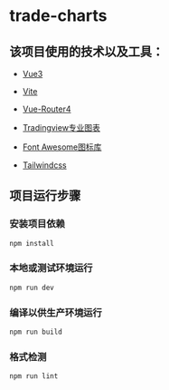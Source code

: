 # trade-charts

## 该项目使用的技术以及工具：

- [Vue3](https://vuejs.org/)
- [Vite](https://vitejs.dev/)
- [Vue-Router4](https://router.vuejs.org/)

- [Tradingview专业图表](https://www.tradingview.com/)
- [Font Awesome图标库](https://note.youdao.com/)
- [Tailwindcss](https://tailwindcss.com/)


## 项目运行步骤

### 安装项目依赖

```sh
npm install
```

### 本地或测试环境运行

```sh
npm run dev
```

### 编译以供生产环境运行

```sh
npm run build
```

### 格式检测

```sh
npm run lint
```
